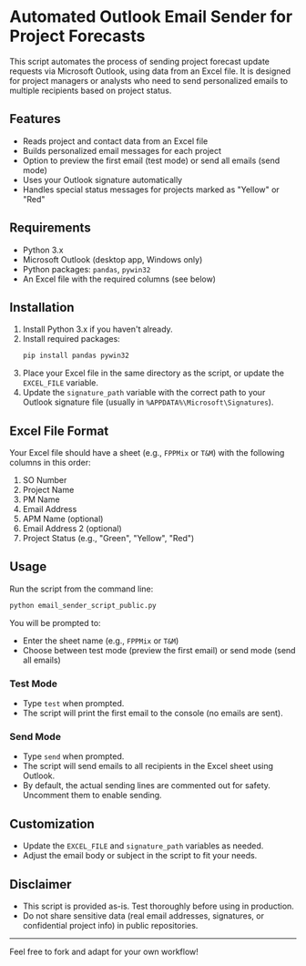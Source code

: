 # Automated Outlook Email Sender for Project Forecasts

This script automates the process of sending project forecast update requests via Microsoft Outlook, using data from an Excel file. It is designed for project managers or analysts who need to send personalized emails to multiple recipients based on project status.

## Features
- Reads project and contact data from an Excel file
- Builds personalized email messages for each project
- Option to preview the first email (test mode) or send all emails (send mode)
- Uses your Outlook signature automatically
- Handles special status messages for projects marked as "Yellow" or "Red"

## Requirements
- Python 3.x
- Microsoft Outlook (desktop app, Windows only)
- Python packages: `pandas`, `pywin32`
- An Excel file with the required columns (see below)

## Installation
1. Install Python 3.x if you haven't already.
2. Install required packages:
   ```sh
   pip install pandas pywin32
   ```
3. Place your Excel file in the same directory as the script, or update the `EXCEL_FILE` variable.
4. Update the `signature_path` variable with the correct path to your Outlook signature file (usually in `%APPDATA%\Microsoft\Signatures`).

## Excel File Format
Your Excel file should have a sheet (e.g., `FPPMix` or `T&M`) with the following columns in this order:

1. SO Number
2. Project Name
3. PM Name
4. Email Address
5. APM Name (optional)
6. Email Address 2 (optional)
7. Project Status (e.g., "Green", "Yellow", "Red")

## Usage
Run the script from the command line:

```sh
python email_sender_script_public.py
```

You will be prompted to:
- Enter the sheet name (e.g., `FPPMix` or `T&M`)
- Choose between test mode (preview the first email) or send mode (send all emails)

### Test Mode
- Type `test` when prompted.
- The script will print the first email to the console (no emails are sent).

### Send Mode
- Type `send` when prompted.
- The script will send emails to all recipients in the Excel sheet using Outlook.
- By default, the actual sending lines are commented out for safety. Uncomment them to enable sending.

## Customization
- Update the `EXCEL_FILE` and `signature_path` variables as needed.
- Adjust the email body or subject in the script to fit your needs.

## Disclaimer
- This script is provided as-is. Test thoroughly before using in production.
- Do not share sensitive data (real email addresses, signatures, or confidential project info) in public repositories.

---

Feel free to fork and adapt for your own workflow!
